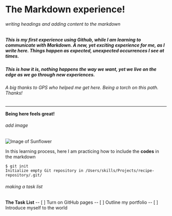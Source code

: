 # The Markdown experience!
###### *writing headings and adding content to the markdown*
##### This is my first experience using Github, while I am learning to communicate with Markdown. A new, yet exciting experience for me, as I write here. Things happen as expected, unexpected occurrences I see at times.
##### This is how it is, nothing happens the way we want, yet we live on the edge as we go through new experiences. 
###### A big thanks to GPS who helped me get here. Being a torch on this path. Thanks! 


 ---

**Being here feels great!**

###### *add image*

![Image of Sunflower](https://octodex.github.com/images/hula_loop_octodex03.gif)

In this learning process, here I am practicing how to include the **codes** in the markdown
```
$ git init
Initialize empty Git repository in /Users/skills/Projects/recipe-repository/.git/
```
###### *making a task list*
__The Task List__
 -- [ ] Turn on GitHub pages 
 -- [ ] Outline my portfolio 
 -- [ ] Introduce myself to the world

 
